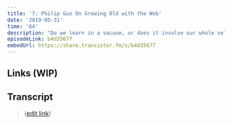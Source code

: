 ```yaml
---
title: '7: Philip Guo On Growing Old with the Web'
date: '2019-05-31'
time: '64'
description: "Do we learn in a vacuum, or does it involve our whole selves? Philip Guo (UC San Diego) joins Henry to chat about maintaining a web presence since its beginnings. We discuss some of the points made in Nadia's post on ideas carrying us forward, even beyond what we are known for, the greater intimacy of podcasts and vlogs, attaching ideas to people, science as subjective vs. purely objective and in community, knowledge as opening up possibilities, embracing whimsy and being random (haircut podcasts), embracing spontaneity and cities, understanding our bodies and mortality and it's relation to our digital lives and rest."
episodeLink: b4d35677
embedUrl: https://share.transistor.fm/s/b4d35677
---
```


## Links (WIP)

## Transcript

> ([edit link](https://github.com/hzoo/maintainersanonymous.com/edit/master/src/pages/growing-old.md))